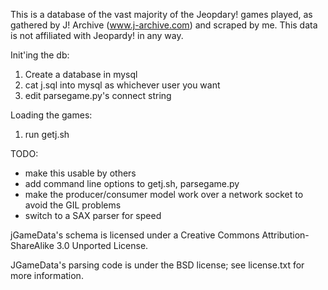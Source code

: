 This is a database of the vast majority of the Jeopdary! games played, as gathered
by J! Archive (www.j-archive.com) and scraped by me. This data is not affiliated with 
Jeopardy! in any way.

Init'ing the db:

1. Create a database in mysql
2. cat j.sql into mysql as whichever user you want 
3. edit parsegame.py's connect string

Loading the games:

1. run getj.sh

TODO:

* make this usable by others
* add command line options to getj.sh, parsegame.py
* make the producer/consumer model work over a network socket to avoid the GIL problems
* switch to a SAX parser for speed


jGameData's schema is licensed under a Creative Commons Attribution-ShareAlike 
3.0 Unported License.

JGameData's parsing code is under the BSD license; see license.txt for more
information.
